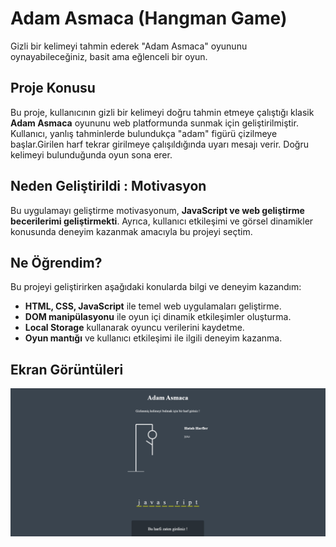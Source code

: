 # Adam Asmaca (Hangman Game)

Gizli bir kelimeyi tahmin ederek "Adam Asmaca" oyununu oynayabileceğiniz, basit ama eğlenceli bir oyun.

## Proje Konusu

Bu proje, kullanıcının gizli bir kelimeyi doğru tahmin etmeye çalıştığı klasik **Adam Asmaca** oyununu web platformunda sunmak için geliştirilmiştir. Kullanıcı, yanlış tahminlerde bulundukça "adam" figürü çizilmeye başlar.Girilen harf tekrar girilmeye çalışıldığında uyarı mesajı verir. Doğru kelimeyi bulunduğunda oyun sona erer.

## Neden Geliştirildi : Motivasyon

Bu uygulamayı geliştirme motivasyonum, **JavaScript ve web geliştirme becerilerimi geliştirmekti**. Ayrıca, kullanıcı etkileşimi ve görsel dinamikler konusunda deneyim kazanmak amacıyla bu projeyi seçtim.

## Ne Öğrendim?

Bu projeyi geliştirirken aşağıdaki konularda bilgi ve deneyim kazandım:

- **HTML, CSS, JavaScript** ile temel web uygulamaları geliştirme.
- **DOM manipülasyonu** ile oyun içi dinamik etkileşimler oluşturma.
- **Local Storage** kullanarak oyuncu verilerini kaydetme.
- **Oyun mantığı** ve kullanıcı etkileşimi ile ilgili deneyim kazanma.

## Ekran Görüntüleri

![ Screenshot](./image/adam_asmaca.png)
